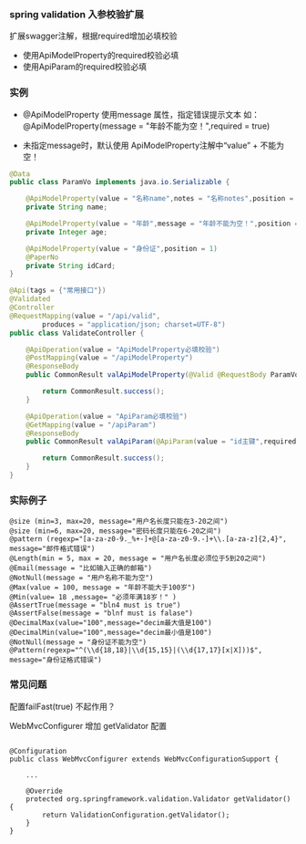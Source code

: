 ### spring validation  入参校验扩展

扩展swagger注解，根据required增加必填校验

- 使用ApiModelProperty的required校验必填
- 使用ApiParam的required校验必填

### 实例
- @ApiModelProperty 使用message 属性，指定错误提示文本
  如：@ApiModelProperty(message = "年龄不能为空！",required = true)

- 未指定message时，默认使用 ApiModelProperty注解中“value” + 不能为空！
  
```java
@Data
public class ParamVo implements java.io.Serializable {

    @ApiModelProperty(value = "名称name",notes = "名称notes",position = 1,required = true)
    private String name;

    @ApiModelProperty(value = "年龄",message = "年龄不能为空！",position = 1,required = true)
    private Integer age;

    @ApiModelProperty(value = "身份证",position = 1)
    @PaperNo
    private String idCard;
}
```

```java
@Api(tags = {"常用接口"})
@Validated
@Controller
@RequestMapping(value = "/api/valid",
        produces = "application/json; charset=UTF-8")
public class ValidateController {

	@ApiOperation(value = "ApiModelProperty必填校验")
    @PostMapping(value = "/apiModelProperty")
	@ResponseBody
    public CommonResult valApiModelProperty(@Valid @RequestBody ParamVo paramVo) {

        return CommonResult.success();
    }

    @ApiOperation(value = "ApiParam必填校验")
    @GetMapping(value = "/apiParam")
    @ResponseBody
    public CommonResult valApiParam(@ApiParam(value = "id主键",required = true) String id) {

        return CommonResult.success();
    }
}
```

     
### 实际例子

	@size (min=3, max=20, message="用户名长度只能在3-20之间")
	@size (min=6, max=20, message="密码长度只能在6-20之间")
	@pattern (regexp="[a-za-z0-9._%+-]+@[a-za-z0-9.-]+\\.[a-za-z]{2,4}", message="邮件格式错误")
	@Length(min = 5, max = 20, message = "用户名长度必须位于5到20之间")  
	@Email(message = "比如输入正确的邮箱")  
	@NotNull(message = "用户名称不能为空")
	@Max(value = 100, message = "年龄不能大于100岁")
	@Min(value= 18 ,message= "必须年满18岁！" )  
	@AssertTrue(message = "bln4 must is true")
	@AssertFalse(message = "blnf must is falase")
	@DecimalMax(value="100",message="decim最大值是100")
	@DecimalMin(value="100",message="decim最小值是100")
	@NotNull(message = "身份证不能为空")
	@Pattern(regexp="^(\\d{18,18}|\\d{15,15}|(\\d{17,17}[x|X]))$", message="身份证格式错误")

### 常见问题   
  
  配置failFast(true) 不起作用？
  
  WebMvcConfigurer 增加 getValidator 配置
  
  ```

  @Configuration
  public class WebMvcConfigurer extends WebMvcConfigurationSupport {
  
      ...
  
      @Override
      protected org.springframework.validation.Validator getValidator() {
          return ValidationConfiguration.getValidator();
      }
  }
  
```
